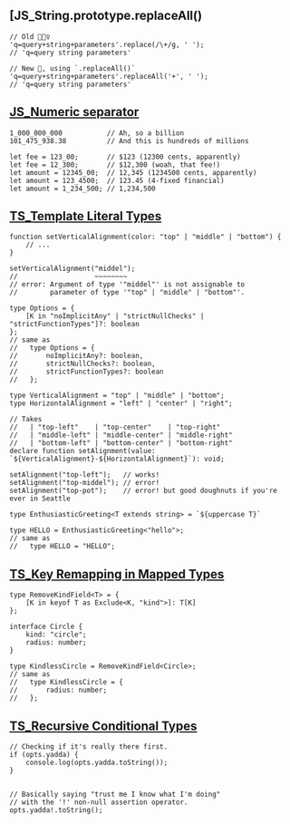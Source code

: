 ## [JS_String.prototype.replaceAll()
```
// Old 🙅🏻‍♀️
'q=query+string+parameters'.replace(/\+/g, ' ');
// 'q=query string parameters'

// New 🎉, using `.replaceAll()`
'q=query+string+parameters'.replaceAll('+', ' ');
// 'q=query string parameters'
``` 


## [JS_Numeric separator](https://github.com/tc39/proposal-numeric-separator)
```
1_000_000_000           // Ah, so a billion
101_475_938.38          // And this is hundreds of millions

let fee = 123_00;       // $123 (12300 cents, apparently)
let fee = 12_300;       // $12,300 (woah, that fee!)
let amount = 12345_00;  // 12,345 (1234500 cents, apparently)
let amount = 123_4500;  // 123.45 (4-fixed financial)
let amount = 1_234_500; // 1,234,500
```
## [TS_Template Literal Types](https://devblogs.microsoft.com/typescript/announcing-typescript-4-1-beta/#template-literal-types)
```
function setVerticalAlignment(color: "top" | "middle" | "bottom") {
    // ...
}

setVerticalAlignment("middel");
//                   ~~~~~~~~
// error: Argument of type '"middel"' is not assignable to
//        parameter of type '"top" | "middle" | "bottom"'.
```
```
type Options = {
    [K in "noImplicitAny" | "strictNullChecks" | "strictFunctionTypes"]?: boolean
};
// same as
//   type Options = {
//       noImplicitAny?: boolean,
//       strictNullChecks?: boolean,
//       strictFunctionTypes?: boolean
//   };
```
```
type VerticalAlignment = "top" | "middle" | "bottom";
type HorizontalAlignment = "left" | "center" | "right";

// Takes
//   | "top-left"    | "top-center"    | "top-right"
//   | "middle-left" | "middle-center" | "middle-right"
//   | "bottom-left" | "bottom-center" | "bottom-right"
declare function setAlignment(value: `${VerticalAlignment}-${HorizontalAlignment}`): void;

setAlignment("top-left");   // works!
setAlignment("top-middel"); // error!
setAlignment("top-pot");    // error! but good doughnuts if you're ever in Seattle
```
```
type EnthusiasticGreeting<T extends string> = `${uppercase T}`

type HELLO = EnthusiasticGreeting<"hello">;
// same as
//   type HELLO = "HELLO";
```
## [TS_Key Remapping in Mapped Types](https://devblogs.microsoft.com/typescript/announcing-typescript-4-1-beta/#key-remapping-mapped-types)
```
type RemoveKindField<T> = {
    [K in keyof T as Exclude<K, "kind">]: T[K]
};

interface Circle {
    kind: "circle";
    radius: number;
}

type KindlessCircle = RemoveKindField<Circle>;
// same as
//   type KindlessCircle = {
//       radius: number;
//   };
```
## [TS_Recursive Conditional Types](https://devblogs.microsoft.com/typescript/announcing-typescript-4-1-beta/#recursive-conditional-types)
```
// Checking if it's really there first.
if (opts.yadda) {
    console.log(opts.yadda.toString());
}


// Basically saying "trust me I know what I'm doing"
// with the '!' non-null assertion operator.
opts.yadda!.toString();
```

